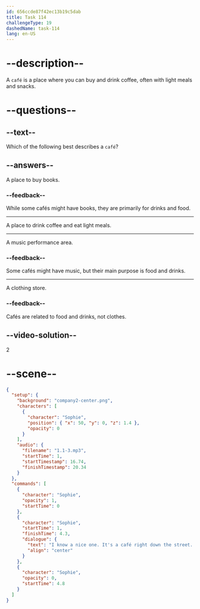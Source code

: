 ```yaml
---
id: 656ccde87f42ec13b19c5dab
title: Task 114
challengeType: 19
dashedName: task-114
lang: en-US
---
```


<!--
AUDIO REFERENCE:
Sophie: I know a nice one. It's a café right down the street. Is that okay for you?
-->

# --description--

A `café` is a place where you can buy and drink coffee, often with light meals and snacks.

# --questions--

## --text--

Which of the following best describes a `café`?

## --answers--

A place to buy books.

### --feedback--

While some cafés might have books, they are primarily for drinks and food.

---

A place to drink coffee and eat light meals.

---

A music performance area.

### --feedback--

Some cafés might have music, but their main purpose is food and drinks.

---

A clothing store.

### --feedback--

Cafés are related to food and drinks, not clothes.

## --video-solution--

2

# --scene--

```json
{
  "setup": {
    "background": "company2-center.png",
    "characters": [
      {
        "character": "Sophie",
        "position": { "x": 50, "y": 0, "z": 1.4 },
        "opacity": 0
      }
    ],
    "audio": {
      "filename": "1.1-3.mp3",
      "startTime": 1,
      "startTimestamp": 16.74,
      "finishTimestamp": 20.34
    }
  },
  "commands": [
    {
      "character": "Sophie",
      "opacity": 1,
      "startTime": 0
    },
    {
      "character": "Sophie",
      "startTime": 1,
      "finishTime": 4.3,
      "dialogue": {
        "text": "I know a nice one. It's a café right down the street. Is that okay for you?",
        "align": "center"
      }
    },
    {
      "character": "Sophie",
      "opacity": 0,
      "startTime": 4.8
    }
  ]
}
```
